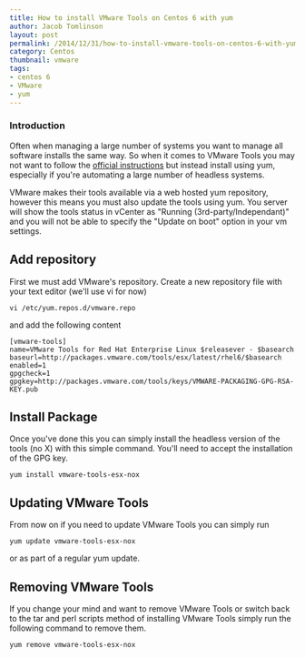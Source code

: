```yaml
---
title: How to install VMware Tools on Centos 6 with yum
author: Jacob Tomlinson
layout: post
permalink: /2014/12/31/how-to-install-vmware-tools-on-centos-6-with-yum/
category: Centos
thumbnail: vmware
tags:
- centos 6
- VMware
- yum
---
```


### Introduction

Often when managing a large number of systems you want to manage all software
installs the same way. So when it comes to VMware Tools you may not want to
follow the [official instructions][1] but instead install using yum, especially
if you're automating a large number of headless systems.

VMware makes their tools available via a web hosted yum repository, however
this means you must also update the tools using yum. You server will show the
tools status in vCenter as "Running (3rd-party/Independant)" and you will not be
able to specify the "Update on boot" option in your vm settings.

## Add repository

First we must add VMware's repository. Create a new repository file with your
text editor (we'll use vi for now)

```
vi /etc/yum.repos.d/vmware.repo
```

and add the following content

```
[vmware-tools]
name=VMware Tools for Red Hat Enterprise Linux $releasever - $basearch
baseurl=http://packages.vmware.com/tools/esx/latest/rhel6/$basearch
enabled=1
gpgcheck=1
gpgkey=http://packages.vmware.com/tools/keys/VMWARE-PACKAGING-GPG-RSA-KEY.pub
```

## Install Package

Once you've done this you can simply install the headless version of the tools
(no X) with this simple command. You'll need to accept the installation of the
GPG key.

```
yum install vmware-tools-esx-nox
```

## Updating VMware Tools

From now on if you need to update VMware Tools you can simply run

```
yum update vmware-tools-esx-nox
```

or as part of a regular yum update.

## Removing VMware Tools

If you change your mind and want to remove VMware Tools or switch back to the
tar and perl scripts method of installing VMware Tools simply run the following
command to remove them.

```
yum remove vmware-tools-esx-nox
```

[1]: https://www.vmware.com/support/ws55/doc/ws_newguest_tools_linux.html#wp1127177

